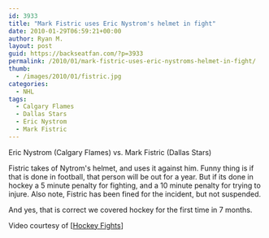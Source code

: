 ```yaml
---
id: 3933
title: "Mark Fistric uses Eric Nystrom's helmet in fight"
date: 2010-01-29T06:59:21+00:00
author: Ryan M.
layout: post
guid: https://backseatfan.com/?p=3933
permalink: /2010/01/mark-fistric-uses-eric-nystroms-helmet-in-fight/
thumb:
  - /images/2010/01/fistric.jpg
categories:
  - NHL
tags:
  - Calgary Flames
  - Dallas Stars
  - Eric Nystrom
  - Mark Fistric
---
```


<div class="entry">
  <p>
  </p>

  <p>
    Eric Nystrom (Calgary Flames) vs. Mark Fistric (Dallas Stars)
  </p>

  <p>
    Fistric takes of Nytrom's helmet, and uses it against him. Funny thing is if that is done in football, that person will be out for a year. But if its done in hockey a 5 minute penalty for fighting, and a 10 minute penalty for trying to injure. Also note, Fistric has been fined for the incident, but not suspended.
  </p>

  <p>
    And yes, that is correct we covered hockey for the first time in 7 months.
  </p>

  <p>
    Video courtesy of [<a href="http://www.hockey-fights.com/" target="_blank">Hockey Fights</a>]
  </p>
</div>
